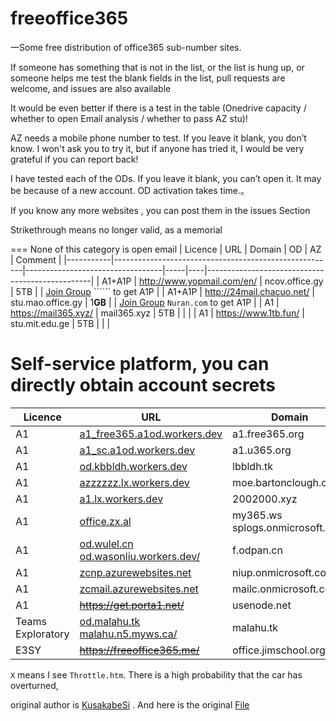 # freeoffice365

一Some free distribution of office365 sub-number sites.

If someone has something that is not in the list, or the list is hung up, or someone helps me test the blank fields in the list, pull requests are welcome, and issues are also available

It would be even better if there is a test in the table (Onedrive capacity / whether to open Email analysis / whether to pass AZ stu)!

AZ needs a mobile phone number to test. If you leave it blank, you don’t know.
I won't ask you to try it, but if anyone has tried it, I would be very grateful if you can report back!

I have tested each of the ODs. If you leave it blank, you can’t open it. It may be because of a new account. OD activation takes time.。

If you know any more websites , you can post them in the issues Section

Strikethrough means no longer valid, as a memorial

===
None of this category is open email
| Licence   | URL                                                   | Domain                           | OD  | AZ | Comment                                         |
|-----------|-------------------------------------------------------|----------------------------------|-----|----|-------------------------------------------------|
| A1+A1P    | http://www.yopmail.com/en/                            | ncov.office.gy                   | 5TB |    | [Join Group](https://account.activedirectory.windowsazure.com/r/#/joinGroups) `````` to get A1P  |
| A1+A1P    | http://24mail.chacuo.net/                             | stu.mao.office.gy                | 1**GB** |    | [Join Group](https://account.activedirectory.windowsazure.com/r/#/joinGroups) ```Nuran.com``` to get A1P           |
| A1        | https://mail365.xyz/                                  | mail365.xyz                      | 5TB |    |                                                 |
| A1        | https://www.1tb.fun/                             | stu.mit.edu.ge                   | 5TB |    |                                                 |


Self-service platform, you can directly obtain account secrets
===

| Licence           | URL                                                   | Domain                           | OD  | Mail | AZ | Comment                           |
|-------------------|-------------------------------------------------------|----------------------------------|-----|------|----|-----------------------------------|
| A1                | [a1_free365.a1od.workers.dev](https://a1_free365.a1od.workers.dev)                   | a1.free365.org                   | 5TB | NO    |  N/A  |                                 |
| A1                | [a1_sc.a1od.workers.dev](https://a1_sc.a1od.workers.dev)                        | a1.u365.org                      | 5TB | NO    | N/A   |                                     |
| A1                | [od.kbbldh.workers.dev](https://od.kbbldh.workers.dev  )                        | lbbldh.tk                        | 5TB | NO    |  N/A  |                                     |
| A1                | [azzzzzz.lx.workers.dev](https://azzzzzz.lx.workers.dev)                        | moe.bartonclough.co.uk           | 1TB | YES    | YES  |                                     | 
| A1                | [a1.lx.workers.dev](https://a1.lx.workers.dev )                             | 2002000.xyz                      | 5TB | NO    | NO  |                                           |
| A1                | [office.zx.al](http://office.zx.al  )                                  | my365.ws  splogs.onmicrosoft.com | NO   | YES    |N/A    |                                             |
| A1                | [od.wulel.cn](https://od.wulel.cn)  [od.wasonliu.workers.dev/](https://od.wasonliu.workers.dev/) | f.odpan.cn                       | 5TB | NO    |  N/A  |                                   |
| A1                | [zcnp.azurewebsites.net](https://zcnp.azurewebsites.net)                        | niup.onmicrosoft.com             | NO   | YES  | NO  |                                       |
| A1                | [zcmail.azurewebsites.net](https://zcmail.azurewebsites.net)                      | mailc.onmicrosoft.com            | NO   | YES    | NO  |                                   |
| A1                | ~~https://get.porta1.net/~~                               | usenode.net                      | 1TB | NO    | N/A   |                                   |
| Teams Exploratory | [od.malahu.tk](https://od.malahu.tk)  [malahu.n5.myws.ca/](https://malahu.n5.myws.ca/)     | malahu.tk                        | 5TB | NO    |NO  |                                   |
| E3SY              | ~~https://freeoffice365.me/~~                              | office.jimschool.org             | 5TB | NO    | NO  |                                   |

```X``` means I see ```Throttle.htm```. There is a high probability that the car has overturned,

original author is [KusakabeSi](https://github.com/KusakabeSi) . And here is the original [File](https://github.com/KusakabeSi/free365) 
